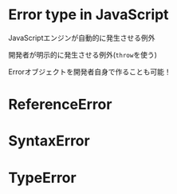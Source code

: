 # Error type in JavaScript

JavaScriptエンジンが自動的に発生させる例外

開発者が明示的に発生させる例外(`throw`を使う)

Errorオブジェクトを開発者自身で作ることも可能！

# ReferenceError

# SyntaxError

# TypeError
